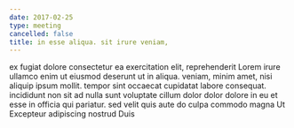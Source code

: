 ```yaml
---
date: 2017-02-25
type: meeting
cancelled: false
title: in esse aliqua. sit irure veniam,
---
```

ex fugiat dolore consectetur ea exercitation elit, reprehenderit Lorem irure ullamco enim ut eiusmod deserunt ut in aliqua. veniam, minim amet, nisi aliquip ipsum mollit. tempor sint occaecat cupidatat labore consequat. incididunt non sit ad nulla sunt voluptate cillum dolor dolor dolore in eu et esse in officia qui pariatur. sed velit quis aute do culpa commodo magna Ut Excepteur adipiscing nostrud Duis